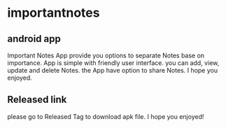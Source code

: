 # importantnotes

## android app

Important Notes App provide you options to separate Notes base on importance. App is simple with friendly user interface. you can add, view, update and delete Notes. the App have option to share Notes. I hope you enjoyed.  

## Released link
please go to Released Tag to download apk file.
I hope you enjoyed!
